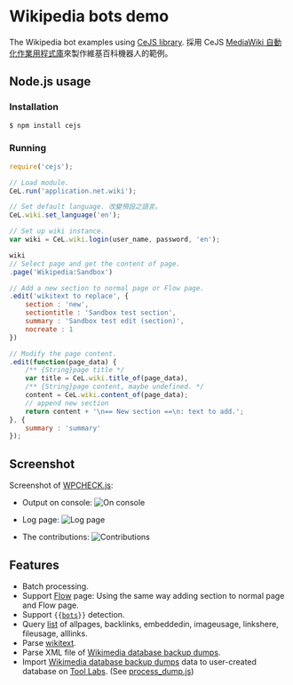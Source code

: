 ﻿# Wikipedia bots demo
The Wikipedia bot examples using [CeJS library](https://github.com/kanasimi/CeJS).
採用 CeJS [MediaWiki 自動化作業用程式庫](https://github.com/kanasimi/CeJS/blob/master/application/net/wiki.js)來製作維基百科機器人的範例。

## Node.js usage

### Installation
``` bash
$ npm install cejs
```

### Running
``` JavaScript
require('cejs');

// Load module.
CeL.run('application.net.wiki');

// Set default language. 改變預設之語言。
CeL.wiki.set_language('en');

// Set up wiki instance.
var wiki = CeL.wiki.login(user_name, password, 'en');

wiki
// Select page and get the content of page.
.page('Wikipedia:Sandbox')

// Add a new section to normal page or Flow page.
.edit('wikitext to replace', {
	section : 'new',
	sectiontitle : 'Sandbox test section',
	summary : 'Sandbox test edit (section)',
	nocreate : 1
})

// Modify the page content.
.edit(function(page_data) {
	/** {String}page title */
	var title = CeL.wiki.title_of(page_data),
	/** {String}page content, maybe undefined. */
	content = CeL.wiki.content_of(page_data);
	// append new section
	return content + '\n== New section ==\n: text to add.';
}, {
	summary : 'summary'
});
```


## Screenshot
Screenshot of [WPCHECK.js](https://github.com/kanasimi/wikibot/blob/master/20151002.WPCHECK.js):

* Output on console:
![On console](https://upload.wikimedia.org/wikipedia/commons/7/7c/20151002.WPCHECK.console.c.png)

* Log page:
![Log page](https://upload.wikimedia.org/wikipedia/commons/d/da/20151002.WPCHECK.log.c.png)

* The contributions:
![Contributions](https://upload.wikimedia.org/wikipedia/commons/f/f1/20151002.WPCHECK.contributions.c.png)


## Features
* Batch processing.
* Support [Flow](https://www.mediawiki.org/wiki/Flow) page: Using the same way adding section to normal page and Flow page.
* Support <code>{{[bots](https://meta.wikimedia.org/wiki/Template:Bots)}}</code> detection.
* Query [list](https://www.mediawiki.org/wiki/API:Lists) of allpages, backlinks, embeddedin, imageusage, linkshere, fileusage, alllinks.
* Parse [wikitext](https://www.mediawiki.org/wiki/Wikitext).
* Parse XML file of [Wikimedia database backup dumps](http://dumps.wikimedia.org/backup-index.html).
* Import [Wikimedia database backup dumps](http://dumps.wikimedia.org/backup-index.html) data to user-created database on [Tool Labs](http://tools.wmflabs.org/). (See [process_dump.js](https://github.com/kanasimi/wikibot/blob/master/process_dump.js))
